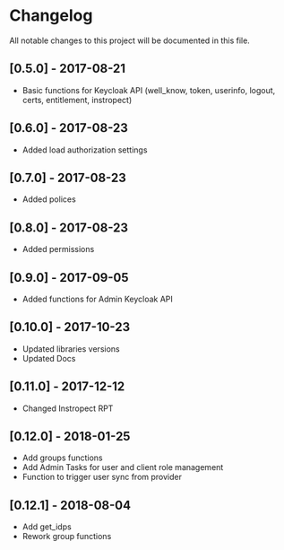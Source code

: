 # Changelog

All notable changes to this project will be documented in this file.

## [0.5.0] - 2017-08-21

- Basic functions for Keycloak API (well_know, token, userinfo, logout, certs,
  entitlement, instropect)

## [0.6.0] - 2017-08-23

- Added load authorization settings

## [0.7.0] - 2017-08-23

- Added polices

## [0.8.0] - 2017-08-23

- Added permissions

## [0.9.0] - 2017-09-05

- Added functions for Admin Keycloak API

## [0.10.0] - 2017-10-23

- Updated libraries versions
- Updated Docs

## [0.11.0] - 2017-12-12

- Changed Instropect RPT

## [0.12.0] - 2018-01-25

- Add groups functions
- Add Admin Tasks for user and client role management
- Function to trigger user sync from provider

## [0.12.1] - 2018-08-04

- Add get_idps
- Rework group functions
